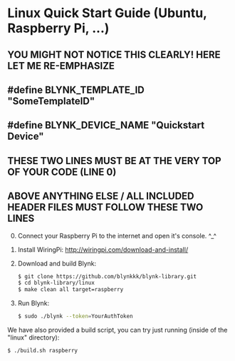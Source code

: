 # Linux Quick Start Guide (Ubuntu, Raspberry Pi, ...)
## YOU MIGHT NOT NOTICE THIS CLEARLY! HERE LET ME RE-EMPHASIZE 
## #define BLYNK_TEMPLATE_ID "SomeTemplateID"
## #define BLYNK_DEVICE_NAME "Quickstart Device"
## THESE TWO LINES MUST BE AT THE VERY TOP OF YOUR CODE (LINE 0)
## ABOVE ANYTHING ELSE / ALL INCLUDED HEADER FILES MUST FOLLOW THESE TWO LINES

0. Connect your Raspberry Pi to the internet and open it's console. ^_^

1. Install WiringPi:
    http://wiringpi.com/download-and-install/

2. Download and build Blynk:
    ```bash
    $ git clone https://github.com/blynkkk/blynk-library.git
    $ cd blynk-library/linux
    $ make clean all target=raspberry
    ```

3. Run Blynk:
    ```bash
    $ sudo ./blynk --token=YourAuthToken
    ```

We have also provided a build script, you can try just running (inside of the "linux" directory):

```bash
$ ./build.sh raspberry
```
